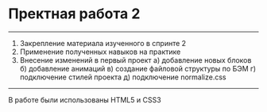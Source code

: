 # Пректная работа 2
------
1. Закрепление материала изученного в спринте 2
2. Применение полученных навыков на практике
3. Внесение изменений в первый проект
а) добавление новых блоков
б) добавление анимаций
в) создание файловой структуры по БЭМ
г) подключение стилей проекта
д) подключение normalize.css
------
В работе были использованы HTML5 и CSS3
